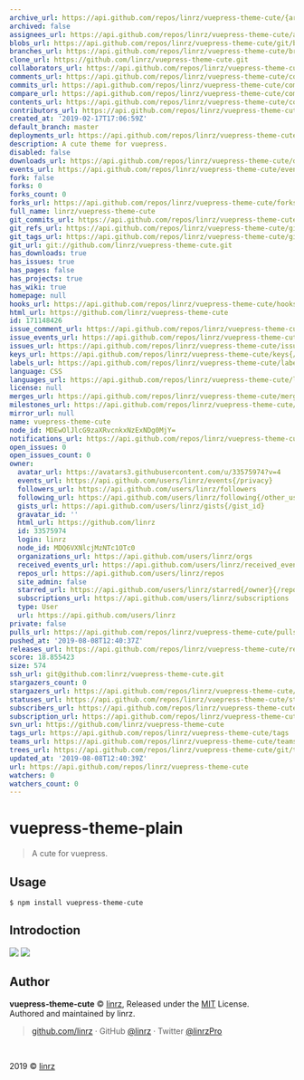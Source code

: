 ```yaml
---
archive_url: https://api.github.com/repos/linrz/vuepress-theme-cute/{archive_format}{/ref}
archived: false
assignees_url: https://api.github.com/repos/linrz/vuepress-theme-cute/assignees{/user}
blobs_url: https://api.github.com/repos/linrz/vuepress-theme-cute/git/blobs{/sha}
branches_url: https://api.github.com/repos/linrz/vuepress-theme-cute/branches{/branch}
clone_url: https://github.com/linrz/vuepress-theme-cute.git
collaborators_url: https://api.github.com/repos/linrz/vuepress-theme-cute/collaborators{/collaborator}
comments_url: https://api.github.com/repos/linrz/vuepress-theme-cute/comments{/number}
commits_url: https://api.github.com/repos/linrz/vuepress-theme-cute/commits{/sha}
compare_url: https://api.github.com/repos/linrz/vuepress-theme-cute/compare/{base}...{head}
contents_url: https://api.github.com/repos/linrz/vuepress-theme-cute/contents/{+path}
contributors_url: https://api.github.com/repos/linrz/vuepress-theme-cute/contributors
created_at: '2019-02-17T17:06:59Z'
default_branch: master
deployments_url: https://api.github.com/repos/linrz/vuepress-theme-cute/deployments
description: A cute theme for vuepress.
disabled: false
downloads_url: https://api.github.com/repos/linrz/vuepress-theme-cute/downloads
events_url: https://api.github.com/repos/linrz/vuepress-theme-cute/events
fork: false
forks: 0
forks_count: 0
forks_url: https://api.github.com/repos/linrz/vuepress-theme-cute/forks
full_name: linrz/vuepress-theme-cute
git_commits_url: https://api.github.com/repos/linrz/vuepress-theme-cute/git/commits{/sha}
git_refs_url: https://api.github.com/repos/linrz/vuepress-theme-cute/git/refs{/sha}
git_tags_url: https://api.github.com/repos/linrz/vuepress-theme-cute/git/tags{/sha}
git_url: git://github.com/linrz/vuepress-theme-cute.git
has_downloads: true
has_issues: true
has_pages: false
has_projects: true
has_wiki: true
homepage: null
hooks_url: https://api.github.com/repos/linrz/vuepress-theme-cute/hooks
html_url: https://github.com/linrz/vuepress-theme-cute
id: 171148426
issue_comment_url: https://api.github.com/repos/linrz/vuepress-theme-cute/issues/comments{/number}
issue_events_url: https://api.github.com/repos/linrz/vuepress-theme-cute/issues/events{/number}
issues_url: https://api.github.com/repos/linrz/vuepress-theme-cute/issues{/number}
keys_url: https://api.github.com/repos/linrz/vuepress-theme-cute/keys{/key_id}
labels_url: https://api.github.com/repos/linrz/vuepress-theme-cute/labels{/name}
language: CSS
languages_url: https://api.github.com/repos/linrz/vuepress-theme-cute/languages
license: null
merges_url: https://api.github.com/repos/linrz/vuepress-theme-cute/merges
milestones_url: https://api.github.com/repos/linrz/vuepress-theme-cute/milestones{/number}
mirror_url: null
name: vuepress-theme-cute
node_id: MDEwOlJlcG9zaXRvcnkxNzExNDg0MjY=
notifications_url: https://api.github.com/repos/linrz/vuepress-theme-cute/notifications{?since,all,participating}
open_issues: 0
open_issues_count: 0
owner:
  avatar_url: https://avatars3.githubusercontent.com/u/33575974?v=4
  events_url: https://api.github.com/users/linrz/events{/privacy}
  followers_url: https://api.github.com/users/linrz/followers
  following_url: https://api.github.com/users/linrz/following{/other_user}
  gists_url: https://api.github.com/users/linrz/gists{/gist_id}
  gravatar_id: ''
  html_url: https://github.com/linrz
  id: 33575974
  login: linrz
  node_id: MDQ6VXNlcjMzNTc1OTc0
  organizations_url: https://api.github.com/users/linrz/orgs
  received_events_url: https://api.github.com/users/linrz/received_events
  repos_url: https://api.github.com/users/linrz/repos
  site_admin: false
  starred_url: https://api.github.com/users/linrz/starred{/owner}{/repo}
  subscriptions_url: https://api.github.com/users/linrz/subscriptions
  type: User
  url: https://api.github.com/users/linrz
private: false
pulls_url: https://api.github.com/repos/linrz/vuepress-theme-cute/pulls{/number}
pushed_at: '2019-08-08T12:40:37Z'
releases_url: https://api.github.com/repos/linrz/vuepress-theme-cute/releases{/id}
score: 18.855423
size: 574
ssh_url: git@github.com:linrz/vuepress-theme-cute.git
stargazers_count: 0
stargazers_url: https://api.github.com/repos/linrz/vuepress-theme-cute/stargazers
statuses_url: https://api.github.com/repos/linrz/vuepress-theme-cute/statuses/{sha}
subscribers_url: https://api.github.com/repos/linrz/vuepress-theme-cute/subscribers
subscription_url: https://api.github.com/repos/linrz/vuepress-theme-cute/subscription
svn_url: https://github.com/linrz/vuepress-theme-cute
tags_url: https://api.github.com/repos/linrz/vuepress-theme-cute/tags
teams_url: https://api.github.com/repos/linrz/vuepress-theme-cute/teams
trees_url: https://api.github.com/repos/linrz/vuepress-theme-cute/git/trees{/sha}
updated_at: '2019-08-08T12:40:39Z'
url: https://api.github.com/repos/linrz/vuepress-theme-cute
watchers: 0
watchers_count: 0
---
```

# vuepress-theme-plain
> A cute for vuepress.

## Usage
```shell
$ npm install vuepress-theme-cute
```

## Introdoction
![](https://raw.githubusercontent.com/None/vuepress-theme-cute/master/example/static/home.png)
![](https://raw.githubusercontent.com/None/vuepress-theme-cute/master/example/static/blog.png)

## Author
**vuepress-theme-cute** © [linrz](https://github.com/linrz), Released under the [MIT](https://raw.githubusercontent.com/None/vuepress-theme-cute/master/LICENSE) License.<br>
Authored and maintained by linrz.

> [github.com/linrz](https://github.com/linrz) · GitHub [@linrz](https://github.com/linrz) · Twitter [@linrzPro](https://twitter.com/linrzPro)

<br>

2019 © [linrz](https://github.com/linrz)